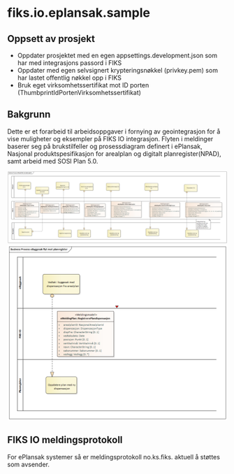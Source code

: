 # fiks.io.eplansak.sample

## Oppsett av prosjekt
- Oppdater prosjektet med en egen appsettings.development.json som har med integrasjons passord i FIKS
- Oppdater med egen selvsignert krypteringsnøkkel (privkey.pem) som har lastet offentlig nøkkel opp i FIKS
- Bruk eget virksomhetssertifikat mot ID porten (ThumbprintIdPortenVirksomhetssertifikat)

## Bakgrunn
Dette er et forarbeid til arbeidsoppgaver i fornying av geointegrasjon for å vise muligheter og eksempler på FIKS IO integrasjon.
Flyten i meldinger baserer seg på brukstilfeller og prosessdiagram definert i ePlansak, Nasjonal produktspesifikasjon for arealplan og digitalt planregister(NPAD), samt arbeid med SOSI Plan 5.0.

 ![Meldingsflyt fra ePlansak til digitalt planregister](ks.fiks.io.eplansak.sample/doc/ePlansakflytmotplanregister.png)
 ![Meldingsflyt fra eByggesak til digitalt planregister](ks.fiks.io.eplansak.sample/doc/eByggesakflytmotplanregister.png)

## FIKS IO meldingsprotokoll
For ePlansak systemer så er meldingsprotokoll no.ks.fiks. aktuell å støttes som avsender.

